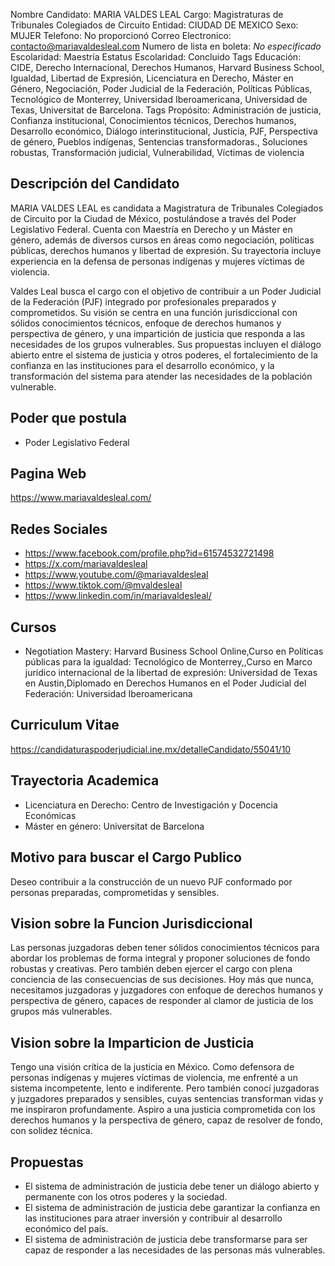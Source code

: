 Nombre Candidato: MARIA VALDES LEAL
Cargo: Magistraturas de Tribunales Colegiados de Circuito
Entidad: CIUDAD DE MEXICO
Sexo: MUJER
Telefono: No proporcionó
Correo Electronico: contacto@mariavaldesleal.com
Numero de lista en boleta: *No especificado*
Escolaridad: Maestría
Estatus Escolaridad: Concluido
Tags Educación: CIDE, Derecho Internacional, Derechos Humanos, Harvard Business School, Igualdad, Libertad de Expresión, Licenciatura en Derecho, Máster en Género, Negociación, Poder Judicial de la Federación, Políticas Públicas, Tecnológico de Monterrey, Universidad Iberoamericana, Universidad de Texas, Universitat de Barcelona.
Tags Propósito: Administración de justicia, Confianza institucional, Conocimientos técnicos, Derechos humanos, Desarrollo económico, Diálogo interinstitucional, Justicia, PJF, Perspectiva de género, Pueblos indígenas, Sentencias transformadoras., Soluciones robustas, Transformación judicial, Vulnerabilidad, Víctimas de violencia


## Descripción del Candidato 

MARIA VALDES LEAL es candidata a Magistratura de Tribunales Colegiados de Circuito por la Ciudad de México, postulándose a través del Poder Legislativo Federal. Cuenta con Maestría en Derecho y un Máster en género, además de diversos cursos en áreas como negociación, políticas públicas, derechos humanos y libertad de expresión. Su trayectoria incluye experiencia en la defensa de personas indígenas y mujeres víctimas de violencia.

Valdes Leal busca el cargo con el objetivo de contribuir a un Poder Judicial de la Federación (PJF) integrado por profesionales preparados y comprometidos. Su visión se centra en una función jurisdiccional con sólidos conocimientos técnicos, enfoque de derechos humanos y perspectiva de género, y una impartición de justicia que responda a las necesidades de los grupos vulnerables. Sus propuestas incluyen el diálogo abierto entre el sistema de justicia y otros poderes, el fortalecimiento de la confianza en las instituciones para el desarrollo económico, y la transformación del sistema para atender las necesidades de la población vulnerable.


## Poder que postula

- Poder Legislativo Federal


## Pagina Web

https://www.mariavaldesleal.com/


## Redes Sociales

- https://www.facebook.com/profile.php?id=61574532721498
- https://x.com/mariavaldesleal
- https://www.youtube.com/@mariavaldesleal
- https://www.tiktok.com/@mvaldesleal
- https://www.linkedin.com/in/mariavaldesleal/


## Cursos

- Negotiation Mastery: Harvard Business School Online,Curso en Políticas públicas para la igualdad: Tecnológico de Monterrey,,Curso en Marco jurídico internacional de la libertad de expresión: Universidad de Texas en Austin,Diplomado en Derechos Humanos en el Poder Judicial del Federación: Universidad Iberoamericana


## Curriculum Vitae

https://candidaturaspoderjudicial.ine.mx/detalleCandidato/55041/10


## Trayectoria Academica

- Licenciatura en Derecho: Centro de Investigación y Docencia Económicas
- Máster en género: Universitat de Barcelona


## Motivo para buscar el Cargo Publico

Deseo contribuir a la construcción de un nuevo PJF conformado por personas preparadas, comprometidas y sensibles.


## Vision sobre la Funcion Jurisdiccional

Las personas juzgadoras deben tener sólidos conocimientos técnicos para abordar los problemas de forma integral y proponer soluciones de fondo robustas y creativas. Pero también deben ejercer el cargo con plena conciencia de las consecuencias de sus decisiones. Hoy más que nunca, necesitamos juzgadoras y juzgadores con enfoque de derechos humanos y perspectiva de género, capaces de responder al clamor de justicia de los grupos más vulnerables.


## Vision sobre la Imparticion de Justicia

Tengo una visión crítica de la justicia en México. Como defensora de personas indígenas y mujeres víctimas de violencia, me enfrenté a un sistema incompetente, lento e indiferente. Pero también conocí juzgadoras y juzgadores preparados y sensibles, cuyas sentencias transforman vidas y me inspiraron profundamente. Aspiro a una justicia comprometida con los derechos humanos y la perspectiva de género, capaz de resolver de fondo, con solidez técnica.


## Propuestas

- El sistema de administración de justicia debe tener un diálogo abierto y permanente con los otros poderes y la sociedad.
- El sistema de administración de justicia debe garantizar la confianza en las instituciones para atraer inversión y contribuir al desarrollo económico del país.
- El sistema de administración de justicia debe transformarse para ser capaz de responder a las necesidades de las personas más vulnerables.

